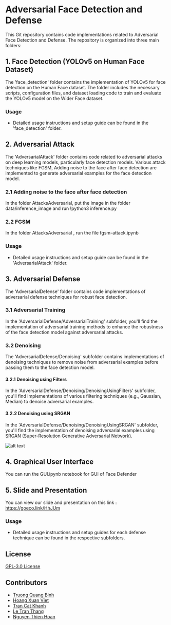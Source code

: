 # Adversarial Face Detection and Defense

This Git repository contains code implementations related to Adversarial Face Detection and Defense. The repository is organized into three main folders:

## 1. Face Detection (YOLOv5 on Human Face Dataset)

The 'face_detection' folder contains the implementation of YOLOv5 for face detection on the Human Face dataset. The folder includes the necessary scripts, configuration files, and dataset loading code to train and evaluate the YOLOv5 model on the Wider Face dataset.

### Usage
- Detailed usage instructions and setup guide can be found in the 'face_detection' folder.

## 2. Adversarial Attack

The 'AdversarialAttack' folder contains code related to adversarial attacks on deep learning models, particularly face detection models. Various attack techniques like FGSM,  Adding noise to the face after face detection are implemented to generate adversarial examples for the face detection model.
### 2.1  Adding noise to the face after face detection
In the folder AttacksAdversarial,  put the image in the folder data/inference_image and run !python3 inference.py 
### 2.2  FGSM 
In the folder AttacksAdversarial , run the file fgsm-attack.ipynb

### Usage
- Detailed usage instructions and setup guide can be found in the 'AdversarialAttack' folder.

## 3. Adversarial Defense

The 'AdversarialDefense' folder contains code implementations of adversarial defense techniques for robust face detection.

### 3.1 Adversarial Training

In the 'AdversarialDefense/AdversarialTraining' subfolder, you'll find the implementation of adversarial training methods to enhance the robustness of the face detection model against adversarial attacks.

### 3.2 Denoising

The 'AdversarialDefense/Denoising' subfolder contains implementations of denoising techniques to remove noise from adversarial examples before passing them to the face detection model.

#### 3.2.1 Denoising using Filters

In the 'AdversarialDefense/Denoising/DenoisingUsingFilters' subfolder, you'll find implementations of various filtering techniques (e.g., Gaussian, Median) to denoise adversarial examples.

#### 3.2.2 Denoising using SRGAN

In the 'AdversarialDefense/Denoising/DenoisingUsingSRGAN' subfolder, you'll find the implementation of denoising adversarial examples using SRGAN (Super-Resolution Generative Adversarial Network).

![alt text](https://github.com/quangbinh113/CV20222_Adversarial_Attack/blob/main/AdversarialDefense/models/visualize.png?raw=true)
## 4. Graphical User Interface
You can run the GUI.ipynb notebook for GUI of Face Defender


## 5. Slide and Presentation
You can view our slide and presentation on this link : https://goeco.link/HhJUm

### Usage
- Detailed usage instructions and setup guides for each defense technique can be found in the respective subfolders.

## License

[GPL-3.0 License](LICENSE)

## Contributors

- [Truong Quang Binh](https://github.com/quangbinh113)
- [Hoang Xuan Viet](https://github.com/collaborator1)
- [Tran Cat Khanh](https://github.com/khanhha1005)
- [Le Tran Thang](https://github.com/thang662)
- [Nguyen Thien Hoan](https://github.com/collaborator2)

